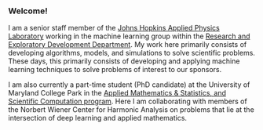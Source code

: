 ### Welcome!

I am a senior staff member of the [Johns Hopkins Applied Physics Laboratory](http://www.jhuapl.edu) working in the machine learning group within the [Research and Exploratory Development Department]( http://www.jhuapl.edu/ourwork/red/default.asp).
My work here primarily consists of developing algorithms, models, and simulations to solve scientific problems. 
These days, this primarily consists of developing and applying machine learning techniques to solve problems of interest to our sponsors.

I am also currently a part-time student (PhD candidate) at the University of Maryland College Park in the [Applied Mathematics & Statistics, and Scientific Computation program](http://www.amsc.umd.edu).
Here I am collaborating with members of the Norbert Wiener Center for Harmonic Analysis on problems that lie at the intersection of deep learning and applied mathematics.



